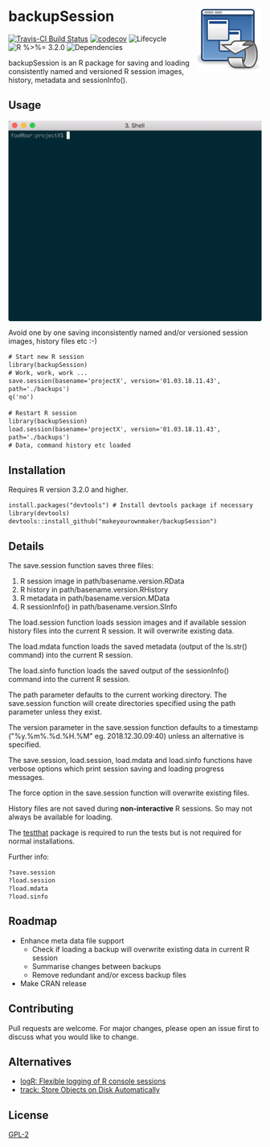 
# backupSession <img src="man/figures/logo.png" align="right" />

[![Travis-CI Build
Status](https://travis-ci.org/makeyourownmaker/backupSession.svg?branch=master)](https://travis-ci.org/makeyourownmaker/backupSession)
[![codecov
](https://codecov.io/github/makeyourownmaker/backupSession/branch/master/graphs/badge.svg)](https://codecov.io/github/makeyourownmaker/backupSession)
![Lifecycle
](https://img.shields.io/badge/lifecycle-maturing-blue.svg?style=flat)
![R 
%>%= 3.2.0](https://img.shields.io/badge/R->%3D3.2.0-blue.svg?style=flat)
![Dependencies
](https://img.shields.io/badge/dependencies-none-brightgreen.svg?style=flat)

backupSession is an R package for saving and loading consistently named and versioned R session images, history, metadata and sessionInfo().


## Usage 

<img src="man/figures/backupSession_animated.gif" align="center" />

Avoid one by one saving inconsistently named and/or versioned session images, history files etc :-)

```
# Start new R session
library(backupSession)
# Work, work, work ...
save.session(basename='projectX', version='01.03.18.11.43', path='./backups')
q('no')

# Restart R session
library(backupSession)
load.session(basename='projectX', version='01.03.18.11.43', path='./backups')
# Data, command history etc loaded
```



## Installation

Requires R version 3.2.0 and higher.

```
install.packages("devtools") # Install devtools package if necessary
library(devtools)
devtools::install_github("makeyourownmaker/backupSession")
```


## Details

The save.session function saves three files: 
1) R session image in path/basename.version.RData
2) R history in path/basename.version.RHistory
3) R metadata in path/basename.version.MData
4) R sessionInfo() in path/basename.version.SInfo

The load.session function loads session images and if available session history files into the current R session.  It will overwrite existing data.

The load.mdata function loads the saved metadata (output of the ls.str() command) into the current R session.

The load.sinfo function loads the saved output of the sessionInfo() command into the current R session.

The path parameter defaults to the current working directory.  The save.session function will create directories specified
using the path parameter unless they exist.

The version parameter in the save.session function defaults to a timestamp ("%y.%m%.%d.%H.%M" eg. 2018.12.30.09:40) unless an alternative is specified.

The save.session, load.session, load.mdata and load.sinfo functions have verbose options which print session saving and loading progress messages.

The force option in the save.session function will overwrite existing files.

History files are not saved during __non-interactive__ R sessions.  So may not always be available for loading.

The [testthat](http://testthat.r-lib.org/) package is required to run the tests but is not required for normal installations.

Further info:
```
?save.session
?load.session
?load.mdata
?load.sinfo
```


## Roadmap

* Enhance meta data file support
  * Check if loading a backup will overwrite existing data in current R session
  * Summarise changes between backups
  * Remove redundant and/or excess backup files
* Make CRAN release


## Contributing
Pull requests are welcome.  For major changes, please open an issue first to discuss what you would like to change.


## Alternatives

* [logR: Flexible logging of R console sessions](https://github.com/jdthorpe/logR)
* [track: Store Objects on Disk Automatically](https://cran.r-project.org/web/packages/track/index.html)


## License
[GPL-2](https://www.gnu.org/licenses/old-licenses/gpl-2.0.en.html)
